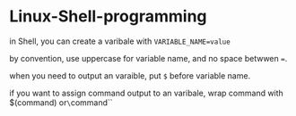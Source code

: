 # Linux-Shell-programming

in Shell, you can create a varibale with `VARIABLE_NAME=value`

by convention, use uppercase for variable name, and no space betwwen `=`.

when you need to output an varaible, put `$` before variable name.

if you want to assign command output to an varibale, wrap command with $(command) or`\`command\``
